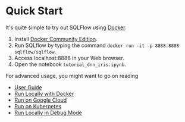 # Quick Start

It's quite simple to try out SQLFlow using [Docker](https://docs.docker.com/).

1. Install [Docker Community Edition](https://docs.docker.com/install/).
1. Run SQLflow by typing the command `docker run -it -p 8888:8888 sqlflow/sqlflow`.
1. Access localhost:8888 in your Web browser.
1. Open the notebook `tutorial_dnn_iris.ipynb`.


For advanced usage, you might want to go on reading

- [User Guide](user_guide.md)
- [Run Locally with Docker](run_with_docker.md)
- [Run on Google Cloud](run_on_gcp.md)
- [Run on Kubernetes](run_on_kubernetes.md)
- [Run Locally in Debug Mode](debug_mode.md)

